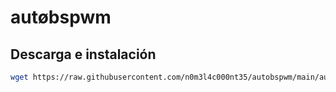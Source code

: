 # aut&oslash;bspwm

## Descarga e instalación

```bash
wget https://raw.githubusercontent.com/n0m3l4c000nt35/autobspwm/main/autobspwm && chmod +x ./autobspwm && ./autobspwm
```
